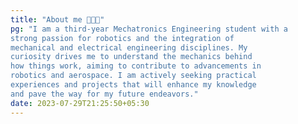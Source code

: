 ```yaml
---
title: "About me 👨🏻‍💻"
pg: "I am a third-year Mechatronics Engineering student with a
strong passion for robotics and the integration of
mechanical and electrical engineering disciplines. My
curiosity drives me to understand the mechanics behind
how things work, aiming to contribute to advancements in
robotics and aerospace. I am actively seeking practical
experiences and projects that will enhance my knowledge
and pave the way for my future endeavors."
date: 2023-07-29T21:25:50+05:30
---
```

